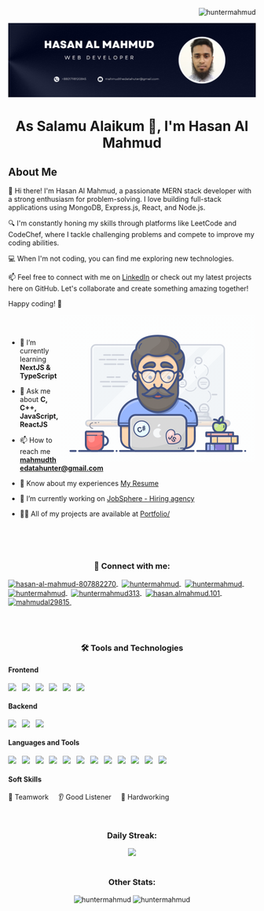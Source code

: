 <!--
This is the ReadMe file generator link: https://rahuldkjain.github.io/gh-profile-readme-generator/
-->


<p align="right"> <img src="https://visitcount.itsvg.in/api?id=huntermahmud&icon=0&color=12https://visitcount.itsvg.in" alt="huntermahmud" /> </p>

![banner](https://github.com/HunterMahmud/HunterMahmud/blob/main/banner.png)
<h1 align="center">As Salamu Alaikum 👋, I'm Hasan Al Mahmud</h1>

## About Me

👋 Hi there! I'm Hasan Al Mahmud, a passionate MERN stack developer with a strong enthusiasm for problem-solving. I love building full-stack applications using MongoDB, Express.js, React, and Node.js.

🔍 I'm constantly honing my skills through platforms like LeetCode and CodeChef, where I tackle challenging problems and compete to improve my coding abilities.

💻 When I'm not coding, you can find me exploring new technologies.<!--, contributing to open source projects, and sharing my knowledge with the developer community.-->

📫 Feel free to connect with me on [LinkedIn](https://www.linkedin.com/in/huntermahmud) or check out my latest projects here on GitHub. Let's collaborate and create something amazing together!

Happy coding! 🚀

<!-- <h3 align="center">I am passionate about problem solving and web development. </h3> -->
<img align="right" alt="Coding" width="400" src= "https://github.com/HunterMahmud/HunterMahmud/blob/main/programmer.gif">

<!--
<p align="left"> <img src="https://komarev.com/ghpvc/?username=huntermahmud&label=Profile%20views&color=0e75b6&style=flat" alt="huntermahmud" /> </p>

<p align="left"> <a href="https://github.com/ryo-ma/github-profile-trophy"><img src="https://github-profile-trophy.vercel.app/?username=huntermahmud" alt="huntermahmud" /></a> </p>

<p align="left"> <a href="https://twitter.com/mahmudal29815" target="blank"><img src="https://img.shields.io/twitter/follow/mahmudal29815?logo=twitter&style=for-the-badge" alt="mahmudal29815" /></a> </p>
-->
<br>
<br>

- 🌱 I’m currently learning **NextJS & TypeScript**

- 💬 Ask me about **C, C++, JavaScript, ReactJS**

- 📫 How to reach me **mahmudthedatahunter@gmail.com**

- 📄 Know about my experiences [My Resume](https://drive.google.com/file/d/1UV4bCr2outF20x766nFkd2yf_G4Hp76F/view?usp=sharing)

- 🔭 I’m currently working on [JobSphere - Hiring agency](https://github.com/HunterMahmud/JobSphere)

<!--
- 👯 I’m looking to collaborate on [project](https://github.com/hasan/project)

- 🤝 I’m looking for help with [project](https://github.com/hasan/project)
-->

- 👨‍💻 All of my projects are available at [Portfolio/](https://hasanalmahmud.netlify.app/) 

</br>
</br>
</br>

<h3 align="center">🤝 Connect with me:</h3>

<div align="left">

<a href="https://www.linkedin.com/in/huntermahmud/" target="blank">
<img align="center" src="https://img.shields.io/badge/LinkedIn-0077B5?style=flat&logo=linkedin&logoColor=white" alt="hasan-al-mahmud-807882270" height="25" />
</a> &nbsp;
 
<a href="https://www.leetcode.com/huntermahmud" target="blank">
<img align="center" src="https://img.shields.io/badge/LeetCode-FFA116?style=flat&logo=leetcode&logoColor=white" alt="huntermahmud" height="25" />
</a> &nbsp;
  
<a href="https://www.codechef.com/users/huntermahmud" target="blank">
<img align="center" src="https://img.shields.io/badge/CodeChef-5B4638?style=flat&logo=codechef&logoColor=white" alt="huntermahmud" height="25" />
</a> &nbsp;
  
<a href="https://www.hackerrank.com/huntermahmud" target="blank">
<img align="center" src="https://img.shields.io/badge/HackerRank-00EA64?style=flat&logo=hackerrank&logoColor=white" alt="huntermahmud" height="25" />
</a> &nbsp;
  
<a href="https://codeforces.com/profile/huntermahmud313" target="blank">
<img align="center" src="https://img.shields.io/badge/Codeforces-1F8ACB?style=flat&logo=codeforces&logoColor=white" alt="huntermahmud313" height="25" />
</a> &nbsp;
  
<a href="https://fb.com/hasan.almahmud.101" target="blank">
<img align="center" src="https://img.shields.io/badge/Facebook-1877F2?style=flat&logo=facebook&logoColor=white" alt="hasan.almahmud.101" height="25" />
</a> &nbsp;
  
<a href="https://twitter.com/mahmudal29815" target="blank">
<img align="center" src="https://img.shields.io/badge/Twitter-1DA1F2?style=flat&logo=twitter&logoColor=white" alt="mahmudal29815" height="25" />
</a> &nbsp;

</div>

</br>
</br>
</br>

<div align="center">

### 🛠️ **Tools and Technologies**

</div>

#### **Frontend**
<img src="https://img.shields.io/badge/-HTML5-E34F26?style=flat&logo=html5&logoColor=white" height="25" /> &nbsp; 
<img src="https://img.shields.io/badge/-CSS3-1572B6?style=flat&logo=css3&logoColor=white" height="25" /> &nbsp; 
<img src="https://img.shields.io/badge/-TailwindCSS-06B6D4?style=flat&logo=tailwindcss&logoColor=white" height="25" /> &nbsp; 
<img src="https://img.shields.io/badge/-JavaScript-F7DF1E?style=flat&logo=javascript&logoColor=black" height="25" /> &nbsp; 
<img src="https://img.shields.io/badge/-React-61DAFB?style=flat&logo=react&logoColor=black" height="25" /> &nbsp; 
<img src="https://img.shields.io/badge/-Next.js-000000?style=flat&logo=next.js&logoColor=white" height="25" />

#### **Backend**
<img src="https://img.shields.io/badge/-Node.js-339933?style=flat&logo=node.js&logoColor=white" height="25" /> &nbsp; 
<img src="https://img.shields.io/badge/-Express.js-000000?style=flat&logo=express&logoColor=white" height="25" /> &nbsp; 
<img src="https://img.shields.io/badge/-MongoDB-47A248?style=flat&logo=mongodb&logoColor=white" height="25" />

#### **Languages and Tools**
<img src="https://img.shields.io/badge/-C-A8B9CC?style=flat&logo=c&logoColor=black" height="25" /> &nbsp; 
<img src="https://img.shields.io/badge/-C++-00599C?style=flat&logo=c%2B%2B&logoColor=white" height="25" /> &nbsp; 
<img src="https://img.shields.io/badge/-JavaScript-F7DF1E?style=flat&logo=javascript&logoColor=black" height="25" /> &nbsp; 
<img src="https://img.shields.io/badge/-Git-F05032?style=flat&logo=git&logoColor=white" height="25" /> &nbsp; 
<img src="https://img.shields.io/badge/-GitHub-181717?style=flat&logo=github&logoColor=white" height="25" /> &nbsp; 
<img src="https://img.shields.io/badge/-Axios-5A29E4?style=flat&logo=axios&logoColor=white" height="25" /> &nbsp; 
<img src="https://img.shields.io/badge/-TanStack%20Query-FF4154?style=flat&logo=react-query&logoColor=white" height="25" /> &nbsp; 
<img src="https://img.shields.io/badge/-JWT-000000?style=flat&logo=jsonwebtokens&logoColor=white" height="25" /> &nbsp; 
<img src="https://img.shields.io/badge/-Firebase-FFCA28?style=flat&logo=firebase&logoColor=black" height="25" /> &nbsp; 
<img src="https://img.shields.io/badge/-Vercel-000000?style=flat&logo=vercel&logoColor=white" height="25" /> &nbsp; 
<img src="https://img.shields.io/badge/-Netlify-00C7B7?style=flat&logo=netlify&logoColor=white" height="25" /> &nbsp; 
<img src="https://img.shields.io/badge/-React%20Hook%20Form-EC5990?style=flat&logo=reacthookform&logoColor=white" height="25" />

#### **Soft Skills**
🤝 Teamwork &nbsp; &nbsp; 👂 Good Listener &nbsp; &nbsp; 💪 Hardworking




<!--
 
<br>
<br>
<h3 align="center">Languages and Tools:</h3>
<div align="center"> 

 
 <a href="https://www.cprogramming.com/" target="_blank" rel="noreferrer">
  <img src="https://raw.githubusercontent.com/devicons/devicon/master/icons/c/c-original.svg" alt="c" width="40" height="40"/> 
 </a> 
 <a href="https://www.w3schools.com/cpp/" target="_blank" rel="noreferrer">
  <img src="https://raw.githubusercontent.com/devicons/devicon/master/icons/cplusplus/cplusplus-original.svg" alt="cplusplus" width="40" height="40"/> 
 </a> 
 <a href="https://www.w3schools.com/css/" target="_blank" rel="noreferrer"> 
   <img src="https://raw.githubusercontent.com/devicons/devicon/master/icons/css3/css3-original-wordmark.svg" alt="css3" width="40" height="40"/> 
 </a> 
 <a href="https://www.figma.com/" target="_blank" rel="noreferrer"> 
  <img src="https://www.vectorlogo.zone/logos/figma/figma-icon.svg" alt="figma" width="40" height="40"/> 
 </a>  
 <a href="https://firebase.google.com/" target="_blank" rel="noreferrer"> 
  <img src="https://www.vectorlogo.zone/logos/firebase/firebase-icon.svg" alt="firebase" width="40" height="40"/>
 </a> 
 <a href="https://git-scm.com/" target="_blank" rel="noreferrer">
  <img src="https://www.vectorlogo.zone/logos/git-scm/git-scm-icon.svg" alt="git" width="40" height="40"/>
 </a> 
 <a href="https://www.w3.org/html/" target="_blank" rel="noreferrer"> 
  <img src="https://raw.githubusercontent.com/devicons/devicon/master/icons/html5/html5-original-wordmark.svg" alt="html5" width="40" height="40"/> 
 </a> 
 <a href="https://developer.mozilla.org/en-US/docs/Web/JavaScript" target="_blank" rel="noreferrer"> 
   <img src="https://raw.githubusercontent.com/devicons/devicon/master/icons/javascript/javascript-original.svg" alt="javascript" width="40" height="40"/>
 </a> 
 <a href="https://www.mongodb.com/" target="_blank" rel="noreferrer"> 
    <img src="https://raw.githubusercontent.com/devicons/devicon/master/icons/mongodb/mongodb-original-wordmark.svg" alt="mongodb" width="40" height="40"/> 
 </a> 
 <a href="https://nodejs.org" target="_blank" rel="noreferrer"> 
     <img src="https://raw.githubusercontent.com/devicons/devicon/master/icons/nodejs/nodejs-original-wordmark.svg" alt="nodejs" width="40" height="40"/> 
 </a> 
 <a href="https://expressjs.com/" target="_blank" rel="noreferrer">   
      <img src="https://cdn.jsdelivr.net/gh/devicons/devicon/icons/express/express-original.svg"  width="40" height="40" alt="express"  />
</a> 
 <a href="https://reactjs.org/" target="_blank" rel="noreferrer"> 
 <img src="https://raw.githubusercontent.com/devicons/devicon/master/icons/react/react-original-wordmark.svg" alt="react" width="40" height="40"/> 
</a> 
 <a href="https://tailwindcss.com/" target="_blank" rel="noreferrer"> 
  <img src="https://www.vectorlogo.zone/logos/tailwindcss/tailwindcss-icon.svg" alt="tailwind" width="40" height="40"/>
 </a>
</div>

-->

<br>

<h3 align="center">Daily Streak:</h3>
<div align="center">
 <img src="https://streak-stats.demolab.com/?user=huntermahmud&theme=default"/>
</div>

 <br>
 <h3 align="center">Other Stats:</h3>

<div align="center">
 <img  src="https://github-readme-stats.vercel.app/api/top-langs?username=huntermahmud&show_icons=true&locale=en&layout=compact" alt="huntermahmud" />
 <img  src="https://github-readme-stats.vercel.app/api?username=huntermahmud&show_icons=true&locale=en" alt="huntermahmud" />
</div>








